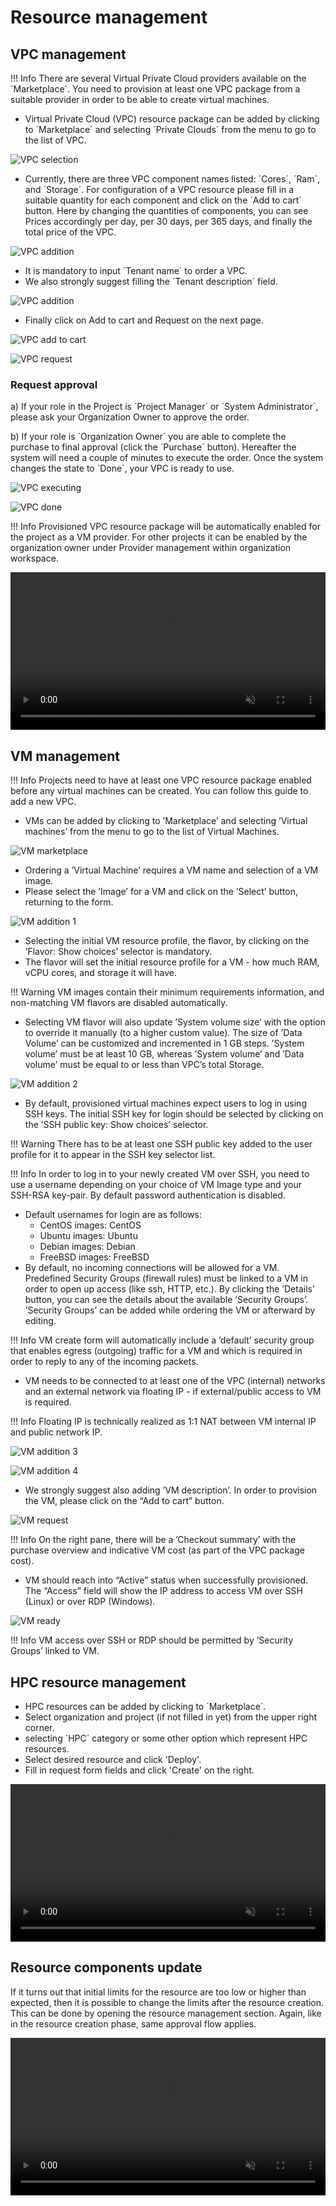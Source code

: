 # Resource management

## VPC management

!!! Info
    There are several Virtual Private Cloud providers available on the ´Marketplace´.
    You need to provision at least one VPC package from a suitable provider in order to be able to create virtual machines.

- Virtual Private Cloud (VPC) resource package can be added by clicking to ´Marketplace´ and selecting ´Private Clouds´ from the menu to go to the list of VPC.

![VPC selection](img/Marketplace.jpg)

- Currently, there are three VPC component names listed: ´Cores´, ´Ram´, and ´Storage´. For configuration of a VPC resource please fill in a suitable quantity for each component and click on the ´Add to cart´ button. Here by changing the quantities of components, you can see Prices accordingly per day, per 30 days, per 365 days, and finally the total price of the VPC.

![VPC addition](img/VPC_addition1.jpg)

- It is mandatory to input ´Tenant name´ to order a VPC.
- We also strongly suggest filling the ´Tenant description´ field.

![VPC addition](img/VPC_addition2.jpg)

- Finally click on Add to cart and Request on the next page.

![VPC add to cart](img/VPC_addition3.jpg)

![VPC request](img/Request_vpc.jpg)

### Request approval

a) If your role in the Project is ´Project Manager´ or ´System Administrator´, please ask your Organization Owner to approve the order.

b) If your role is ´Organization Owner´ you are able to complete the purchase to final approval (click the ´Purchase´ button). Hereafter the system will need a couple of minutes to execute the order. Once the system changes the state to ´Done´, your VPC is ready to use.

![VPC executing](img/VPC_executing.jpg)

![VPC done](img/VPC_done.jpg)

!!! Info
    Provisioned VPC resource package will be automatically enabled for the project as a VM provider. For other projects it can be enabled by the organization owner under Provider management within organization workspace.

<video controls width="100%" autoplay="true" muted loop >
  <source src="./img/approval.mp4" type="video/mp4">
</video>

## VM management

!!! Info
    Projects need to have at least one VPC resource package enabled before any virtual machines can be created. You can follow this guide to add a new VPC.

- VMs can be added by clicking to ’Marketplace’ and selecting ’Virtual machines’ from the menu to go to the list of Virtual Machines.

![VM marketplace](img/Marketplace_VM.jpg)

- Ordering a ’Virtual Machine’ requires a VM name and selection of a VM image.
- Please select the ’Image’ for a VM and click on the ’Select’ button, returning to the form.

![VM addition 1](img/VM_addition1.jpg)

- Selecting the initial VM resource profile, the flavor, by clicking on the ’Flavor: Show choices’ selector is mandatory.
- The flavor will set the initial resource profile for a VM - how much RAM, vCPU cores, and storage it will have.

!!! Warning
    VM images contain their minimum requirements information, and non-matching VM flavors are disabled automatically.

- Selecting VM flavor will also update ’System volume size’ with the option to override it manually (to a higher custom value). The size of ’Data Volume’ can be customized and incremented in 1 GB steps. ’System volume’ must be at least 10 GB, whereas ’System volume’ and ’Data volume’ must be equal to or less than VPC’s total Storage.

![VM addition 2](img/VM_addition2.jpg)

- By default, provisioned virtual machines expect users to log in using SSH keys. The initial SSH key for login should be selected by clicking on the ’SSH public key: Show choices’ selector.

!!! Warning
    There has to be at least one SSH public key added to the user profile for it to appear in the SSH key selector list.

!!! Info
    In order to log in to your newly created VM over SSH, you need to use a username depending on your choice of VM Image type and your SSH-RSA key-pair. By default password authentication is disabled.

- Default usernames for login are as follows:
  - CentOS images: CentOS
  - Ubuntu images: Ubuntu
  - Debian images: Debian
  - FreeBSD images: FreeBSD
- By default, no incoming connections will be allowed for a VM. Predefined Security Groups (firewall rules) must be linked to a VM in order to open up access (like ssh, HTTP, etc.). By clicking the ’Details’ button, you can see the details about the available ’Security Groups’. ’Security Groups’ can be added while ordering the VM or afterward by editing.

!!! Info
    VM create form will automatically include a ’default’ security group that enables egress (outgoing) traffic for a VM and which is required in order to reply to any of the incoming packets.

- VM needs to be connected to at least one of the VPC (internal) networks and an external network via floating IP - if external/public access to VM is required.

!!! Info
    Floating IP is technically realized as 1:1 NAT between VM internal IP and public network IP.

![VM addition 3](img/VM_addition3.jpg)

![VM addition 4](img/VM_addition4.jpg)

- We strongly suggest also adding ’VM description’. In order to provision the VM, please click on the “Add to cart” button.

![VM request](img/VM_add_to_cart.jpg)

!!! Info
    On the right pane, there will be a ’Checkout summary’ with the purchase overview and indicative VM cost (as part of the VPC package cost).

- VM should reach into “Active” status when successfully provisioned. The “Access” field will show the IP address to access VM over SSH (Linux) or over RDP (Windows).

![VM ready](img/VM_ready.jpg)

!!! Info
    VM access over SSH or RDP should be permitted by ’Security Groups’ linked to VM.

## HPC resource management

- HPC resources can be added by clicking to ´Marketplace´.
- Select organization and project (if not filled in yet) from the upper right corner.
- selecting ´HPC´ category or some other option which represent HPC resources.
- Select desired resource and click 'Deploy'.
- Fill in request form fields and click 'Create' on the right.

<video controls width="100%" autoplay="true" muted loop >
  <source src="./img/how_to_add_resource.mp4" type="video/mp4">
</video>

## Resource components update

If it turns out that initial limits for the resource are too low or higher than expected, then it is possible to change the limits after the resource creation. This can be done by opening the resource management section. Again, like in the resource creation phase, same approval flow applies.

<video controls width="100%" autoplay="true" muted loop >
  <source src="./img/allocation_update.mp4" type="video/mp4">
</video>